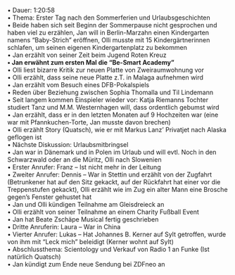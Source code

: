 • Dauer: 1:20:58  
• Thema: Erster Tag nach den Sommerferien und Urlaubsgeschichten  
• Beide haben sich seit Beginn der Sommerpause nicht gesprochen und haben viel zu erzählen, Jan will in Berlin-Marzahn einen Kindergarten namens “Baby-Strich” eröffnen, Olli musste mit 15 Kindergärtnerinnen schlafen, um seinen eigenen Kindergartenplatz zu bekommen  
• Jan erzählt von seiner Zeit beim Jugend Roten Kreuz  
**• Jan erwähnt zum ersten Mal die “Be-Smart Academy”**  
• Olli liest bizarre Kritik zur neuen Platte von Zweiraumwohnung vor  
• Olli erzählt, dass seine neue Platte z.T. in Malaga aufnehmen wird  
• Jan erzählt vom Besuch eines DFB-Pokalspiels  
• Reden über Beziehung zwischen Sophia Thomalla und Til Lindemann  
• Seit langem kommen Einspieler wieder vor: Katja Riemanns Tochter studiert Tanz und M.M. Westernhagen will, dass ordentlich gebumst wird  
• Jan erzählt, dass er in den letzten Monaten auf 9 Hochzeiten war (eine war mit Pfannkuchen-Torte, Jan musste davon brechen)  
• Olli erzählt Story (Quatsch), wie er mit Markus Lanz’ Privatjet nach Alaska geflogen ist  
• Nächste Diskussion: Urlaubsmitbringsel  
• Jan war in Dänemark und in Polen im Urlaub und will evtl. Noch in den Schwarzwald oder an die Müritz, Olli nach Slowenien  
• Erster Anrufer: Franz – Ist nicht mehr in der Leitung  
• Zweiter Anrufer: Dennis – War in Stettin und erzählt von der Zugfahrt (Betrunkener hat auf den Sitz gekackt, auf der Rückfahrt hat einer vor die Treppenstufen gekackt), Olli erzählt wie im Zug ein alter Mann eine Brosche gegen’s Fenster gehustet hat  
• Jan und Olli kündigen Teilnahme am Gleisdreieck an  
• Olli erzählt von seiner Teilnahme an einem Charity Fußball Event  
• Jan hat Beate Zschäpe Musical fertig geschrieben  
• Dritte Anruferin: Laura – War in China  
• Vierter Anrufer: Lukas – Hat Johannes B. Kerner auf Sylt getroffen, wurde von ihm mit “Leck mich” beleidigt (Kerner wohnt auf Sylt)  
• Abschlussthema: Scientology und Verkauf von Radio 1 an Funke (Ist natürlich Quatsch)  
• Jan kündigt zum Ende neue Sendung bei ZDFneo an  
